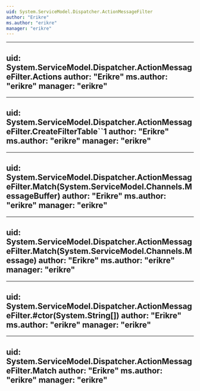 ```yaml
---
uid: System.ServiceModel.Dispatcher.ActionMessageFilter
author: "Erikre"
ms.author: "erikre"
manager: "erikre"
---
```


---
uid: System.ServiceModel.Dispatcher.ActionMessageFilter.Actions
author: "Erikre"
ms.author: "erikre"
manager: "erikre"
---

---
uid: System.ServiceModel.Dispatcher.ActionMessageFilter.CreateFilterTable``1
author: "Erikre"
ms.author: "erikre"
manager: "erikre"
---

---
uid: System.ServiceModel.Dispatcher.ActionMessageFilter.Match(System.ServiceModel.Channels.MessageBuffer)
author: "Erikre"
ms.author: "erikre"
manager: "erikre"
---

---
uid: System.ServiceModel.Dispatcher.ActionMessageFilter.Match(System.ServiceModel.Channels.Message)
author: "Erikre"
ms.author: "erikre"
manager: "erikre"
---

---
uid: System.ServiceModel.Dispatcher.ActionMessageFilter.#ctor(System.String[])
author: "Erikre"
ms.author: "erikre"
manager: "erikre"
---

---
uid: System.ServiceModel.Dispatcher.ActionMessageFilter.Match
author: "Erikre"
ms.author: "erikre"
manager: "erikre"
---
